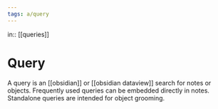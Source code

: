 ```yaml
---
tags: a/query
---
```

in:: [[queries]]

# Query
A query is an [[obsidian]] or [[obsidian dataview]] search for notes or objects. Frequently used queries can be embedded directly in notes. Standalone queries are intended for object grooming.
